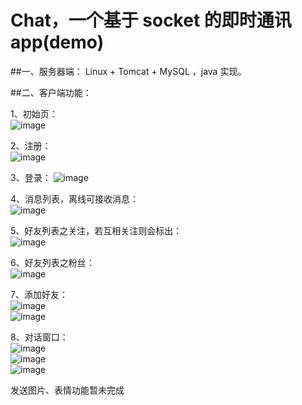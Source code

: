 # Chat，一个基于 socket 的即时通讯 app(demo)  


##一、服务器端：
Linux + Tomcat + MySQL ，java 实现。   



##二、客户端功能：  

1、初始页：  
![image](https://github.com/coffeehu/Chat/blob/master/README-Img/splash.jpeg)   



2、注册：  
![image](https://github.com/coffeehu/Chat/blob/master/README-Img/reg.jpeg)  


3、登录：
![image](https://github.com/coffeehu/Chat/blob/master/README-Img/login.jpeg)  


4、消息列表，离线可接收消息：  
![image](https://github.com/coffeehu/Chat/blob/master/README-Img/messages.jpeg)  


5、好友列表之关注，若互相关注则会标出：  
![image](https://github.com/coffeehu/Chat/blob/master/README-Img/watch.jpeg)  


6、好友列表之粉丝：  
![image](https://github.com/coffeehu/Chat/blob/master/README-Img/fans.jpeg)  


7、添加好友：  
![image](https://github.com/coffeehu/Chat/blob/master/README-Img/add.jpeg)  
![image](https://github.com/coffeehu/Chat/blob/master/README-Img/add2.jpeg)  


8、对话窗口：  
![image](https://github.com/coffeehu/Chat/blob/master/README-Img/chat.jpeg)  
![image](https://github.com/coffeehu/Chat/blob/master/README-Img/chat2.jpeg)  
![image](https://github.com/coffeehu/Chat/blob/master/README-Img/chat3.jpeg)  

发送图片、表情功能暂未完成


